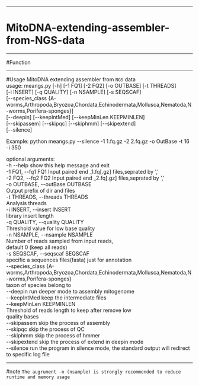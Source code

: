 
***
# MitoDNA-extending-assembler-from-NGS-data
***
#Function

***
#Usage
MitoDNA extending assembler from `NGS` data  
usage: meangs.py [-h] [-1 FQ1] [-2 FQ2] [-o OUTBASE] [-t THREADS]  
											[-i INSERT] [-q QUALITY] [-n NSAMPLE] [-s SEQSCAF]  
                      [--species_class {A-worms,Arthropoda,Bryozoa,Chordata,Echinodermata,Mollusca,Nematoda,N-worms,Porifera-sponges}]  
                      [--deepin] [--keepIntMed] [--keepMinLen KEEPMINLEN]  
                      [--skipassem] [--skipqc] [--skiphmm] [--skipextend]  
                      [--silence]  

Example: python meangs.py --silence -1 1.fq.gz -2 2.fq.gz -o OutBase -t 16 -i 350  

optional arguments:  
  -h	--help            show this help message and exit  
  -1	FQ1, --fq1 FQ1     Input paired end _1.fq[.gz] files,seprated by ','  
  -2	FQ2, --fq2 FQ2     Input paired end _2.fq[.gz] files,seprated by ','  
  -o OUTBASE, --outBase OUTBASE  
                        Output prefix of dir and files  
  -t THREADS, --threads THREADS  
                        Analysis threads  
  -i INSERT, --insert INSERT  
                        library insert length  
  -q QUALITY, --quality QUALITY  
                        Threshold value for low base quality  
  -n NSAMPLE, --nsample NSAMPLE  
                        Number of reads sampled from input reads,  
                        default 0 (keep all reads)  
  -s SEQSCAF, --seqscaf SEQSCAF  
                        specific a sequences files(fasta) just for annotation  
  --species_class {A-worms,Arthropoda,Bryozoa,Chordata,Echinodermata,Mollusca,Nematoda,N-worms,Porifera-sponges}  
                        taxon of species belong to  
  --deepin              run deeper mode to assembly mitogenome  
  --keepIntMed          keep the intermediate files  
  --keepMinLen KEEPMINLEN  
                        Threshold of reads length to keep after remove low  
                        quality bases  
  --skipassem           skip the process of assembly  
  --skipqc              skip the process of QC  
  --skiphmm             skip the process of hmmer  
  --skipextend          skip the process of extend in deepin mode  
  --silence             run the program in silence mode, the standard output will redirect to specific log file  
***
#note
`The augrument -n (nsample) is strongly recommended to reduce runtime and memory usage`

